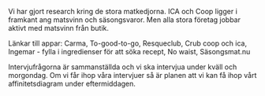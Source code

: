 Vi har gjort research kring de stora matkedjorna. ICA och Coop ligger i framkant ang matsvinn och säsongsvaror. Men alla stora företag jobbar aktivt med matsvinn från butik. 

Länkar till appar: 
Carma, 
To-good-to-go, 
Resqueclub, 
Crub coop och ica, 
Ingemar - fylla i ingredienser för att söka recept, 
No waist, 
Säsongsmat.nu


Intervjufrågorna är sammanställda och vi ska intervjua under kväll och morgondag. Om vi får ihop våra intervjuer så är planen att vi kan få ihop vårt affinitetsdiagram under eftermiddagen.